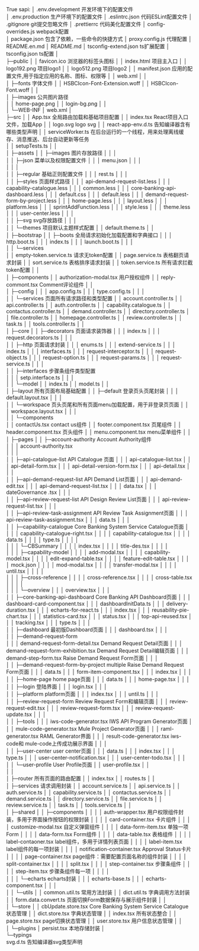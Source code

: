 True sapi:
│  .env.development                                                   开发环境下的配置文件                                   
│  .env.production                                                    生产环境下的配置文件
│  .eslintrc.json                                                     代码ESLint配置文件
│  .gitignore                                                         git提交忽略文件
│  .prettierrc                                                        代码美化配置文件
│  config-overrides.js                                                webpack配置                              
│  package.json                                                       包含了依赖，一些命令的快捷方式
│  proxy.config.js                                                    代理配置
│  README.en.md
│  README.md
│  tsconfig-extend.json                                               ts扩展配置
│  tsconfig.json                                                      ts配置
│  
├─public
│  │  favicon.ico                                                     浏览器的标签头图标
│  │  index.html                                                      项目主入口
│  │  logo192.png                                                     项目logo1
│  │  logo512.png                                                     项目logo2
│  │  manifest.json                                                   应用的配置文件,用于指定应用的名称、图标、权限等
│  │  web.xml
│  │  
│  ├─fonts                                                            字体文件
│  │      HSBCIcon-Font-Extension.woff
│  │      HSBCIcon-Font.woff
│  │      
│  ├─images                                                          公共图片路径                                  
│  │      home-page.png
│  │      login-bg.png
│  │      
│  └─WEB-INF
│          web.xml
│          
├─src
│  │  App.tsx                                                       全局路由加载和基础项目配置
│  │  index.tsx                                                     React项目入口文件，加载App
│  │  logo.svg                                                      logo svg
│  │  react-app-env.d.ts                                            告知编译器含有哪些类型声明
│  │  serviceWorker.ts                              在后台运行的一个线程，用来处理离线缓存、消息推送、后台自动更新等任务             
│  │  setupTests.ts
│  │  
│  ├─assets
│  │  ├─images                                                      图片存放路径
│  │  │          
│  │  ├─json                                                        菜单以及权限配置文件
│  │  │      menu.json
│  │  │      
│  │  │      
│  │  ├─regular                                                     基础正则配置文件
│  │  │      rest.ts
│  │  │      
│  │  ├─styles                                                      页面样式路径
│  │  │      api-demand-request-list.less
│  │  │      capability-catalogue.less
│  │  │      common.less
│  │  │      core-banking-api-dashboard.less
│  │  │      default.css
│  │  │      default.less
│  │  │      demand-request-form-by-project.less
│  │  │      home-page.less
│  │  │      layout.less
│  │  │      platform.less
│  │  │      sprintAddFunction.less
│  │  │      style.less
│  │  │      theme.less
│  │  │      user-center.less
│  │  │      
│  │  ├─svg                                                        svg存放路径
│  │  │          
│  │  └─themes                                                     项目默认主题样式配置
│  │          default.theme.ts
│  │          
│  ├─bootstrap
│  │  ├─boots                                                      全局请求初始化加载配置和字典接口
│  │  │      http.boot.ts
│  │  │      index.ts
│  │  │      launch.boot.ts
│  │  │      
│  │  └─services                                                   
│  │          empty-token.service.ts                               请求无token配置
│  │          page.service.ts                                      表格翻页请求封装
│  │          sort.service.ts                                      表格排序请求封装
│  │          token.service.ts                                     所有请求拦截token配置
│  │          
│  ├─components
│  │      authorization-modal.tsx                                  用户授权组件
│  │      reply-commont.tsx                                        Comment评论组件
│  │      
│  ├─config
│  │  │  app.config.ts
│  │  │  type.config.ts
│  │  │  
│  │  └─services                                                   页面所有请求路径和类型配置
│  │          account.controller.ts
│  │          api.controller.ts
│  │          auth.controller.ts
│  │          capability.catalogue.ts
│  │          contactus.controller.ts
│  │          demand.controller.ts
│  │          directory.controller.ts
│  │          file.controller.ts
│  │          homepage.controller.ts
│  │          review.controller.ts
│  │          task.ts
│  │          tools.controller.ts
│  │          
│  ├─core
│  │  ├─decorators                                                 页面请求装饰器
│  │  │      index.ts
│  │  │      request.decorators.ts
│  │  │      
│  │  ├─http                                                       页面请求封装
│  │  │      enums.ts
│  │  │      extend-service.ts
│  │  │      index.ts
│  │  │      interfaces.ts
│  │  │      request-interceptor.ts
│  │  │      request-object.ts
│  │  │      request-option.ts
│  │  │      request-params.ts
│  │  │      request-service.ts
│  │  │      
│  │  ├─interfaces                                                 步骤条组件类型配置                       
│  │  │      setp.interface.ts
│  │  │      
│  │  └─model
│  │          index.ts
│  │          model.ts
│  │          
│  ├─layout                                                    所有页面布局基础配置
│  │  ├─default                                                    登录页头页尾封装
│  │  │      default.layout.tsx
│  │  │      
│  │  └─workspace                                                  页头页尾和所有页面menu加载配置，用于非登录页页面
│  │      │  workspace.layout.tsx
│  │      │  
│  │      └─components                                             
│  │              contactUs.tsx                                   contact us组件
│  │              footer.component.tsx                            页尾组件
│  │              header.component.tsx                            页头组件
│  │              menu.component.tsx                              menu菜单组件
│  │              
│  ├─pages
│  │  ├─account-authority                                        Account Authority组件                           
│  │  │      account-authority.tsx      
│  │  │      
│  │  ├─api-catalogue-list                                       API Catalogue 页面
│  │  │      api-catalogue-list.tsx
│  │  │      api-detail-form.tsx
│  │  │      api-detail-version-form.tsx
│  │  │      api-detail.tsx
│  │  │      
│  │  ├─api-demand-request-list                                  API Demand List页面
│  │  │      api-demand-edit.tsx
│  │  │      api-demand-request-list.tsx
│  │  │      data.tsx
│  │  │      dateGovernance .tsx
│  │  │      
│  │  ├─api-review-request-list                                 API Design Review List页面
│  │  │      api-review-request-list.tsx
│  │  │      
│  │  ├─api-review-task-assignment                              API Review Task Assignment页面
│  │  │      api-review-task-assignment.tsx
│  │  │      data.ts
│  │  │      
│  │  ├─capability-catalogue                                   Core Banking System Service Catalogue页面
│  │  │  │  capability-catalogue-right.tsx
│  │  │  │  capability-catalogue.tsx
│  │  │  │  data.ts
│  │  │  │  type.ts
│  │  │  │  
│  │  │  └─CBSummary
│  │  │      │  index.tsx
│  │  │      │  title-des.tsx
│  │  │      │  
│  │  │      ├─capability-model
│  │  │      │      add-modal.tsx
│  │  │      │      capability-model.tsx
│  │  │      │      edit-expand-table.tsx
│  │  │      │      feature-edit-table.tsx
│  │  │      │      mock.json
│  │  │      │      mod-modal.tsx
│  │  │      │      transfer-modal.tsx
│  │  │      │      until.tsx
│  │  │      │      
│  │  │      ├─cross-reference
│  │  │      │      cross-reference.tsx
│  │  │      │      cross-table.tsx
│  │  │      │      
│  │  │      └─overview
│  │  │              overview.tsx
│  │  │              
│  │  ├─core-banking-api-dashboard                           Core Banking API Dashboard页面
│  │  │      dashboard-card-component.tsx
│  │  │      dashboardInitData.ts
│  │  │      delivery-duration.tsx
│  │  │      echarts-for-react.ts
│  │  │      index.tsx
│  │  │      reusability-pie-chart.tsx
│  │  │      statistics-card.tsx
│  │  │      status.tsx
│  │  │      top-api-reused.tsx
│  │  │      tracking.tsx
│  │  │      type.ts
│  │  │      
│  │  ├─dashboard                                           最初版Dashboard页面
│  │  │      dashboard.tsx
│  │  │      
│  │  ├─demand-request-form                     
│  │  │      demand-request-form-detail.tsx                 Demand Request Detail页面
│  │  │      demand-request-form-exhibition.tsx             Demand Request Detail编辑页面
│  │  │      demand-step-form.tsx                           Raise Demand Request Form页面
│  │  │      
│  │  ├─demand-request-form-by-project                      multiple Raise Demand Request Form页面
│  │  │      data.ts
│  │  │      form-item-component.tsx
│  │  │      index.tsx
│  │  │       
│  │  ├─home-page                                           home page页面
│  │  │      data.ts
│  │  │      home-page.tsx
│  │  │      
│  │  ├─login                                               登陆界面
│  │  │      login.tsx
│  │  │      
│  │  ├─platform                                            platform页面
│  │  │      index.tsx
│  │  │      until.ts
│  │  │      
│  │  ├─review-request-form                                 Review Request Form和编辑页面
│  │  │      review-request-edit.tsx
│  │  │      review-request-form.tsx
│  │  │      review-request-update.tsx
│  │  │      
│  │  ├─tools
│  │  │      iws-code-generator.tsx                         IWS API Program Generator页面
│  │  │      mule-code-generator.tsx                        Mule Project Generator页面
│  │  │      raml-generator.tsx                             RAML Generator界面
│  │  │      result-code-generator.tsx                      iws-code和 mule-code上传成功展示界面
│  │  │      
│  │  ├─user-center                                         user center页面
│  │  │      data.ts
│  │  │      index.tsx
│  │  │      type.ts
│  │  │      user-center-notification.tsx
│  │  │      user-center-todo.tsx
│  │  │      
│  │  └─user-profile                                        User Profile页面
│  │          user-profile.tsx
│  │          
│  │          
│  ├─router                                                 所有页面的路由配置
│  │      index.tsx
│  │      routes.ts
│  │      
│  ├─services                                               请求调用封装
│  │      account.service.ts
│  │      api.service.ts
│  │      auth.service.ts
│  │      capability.service.ts
│  │      contactus.service.ts
│  │      demand.service.ts
│  │      directory.service.ts
│  │      file.service.ts
│  │      review.service.ts
│  │      task.ts
│  │      tools.service.ts
│  │      
│  ├─shared
│  │  ├─components
│  │  │  │  auth-wrapper.tsx                                                       用户权限组件封装，多用于界面操作按钮的权限封装
│  │  │  │  card-container.tsx                                                     卡片组件
│  │  │  │  customize-modal.tsx                                                    自定义弹窗组件
│  │  │  │  data-form-item.tsx                                                     单独一项Form
│  │  │  │  data-form.tsx                                                          Form组件
│  │  │  │  data-table.tsx                                                         表格组件
│  │  │  │  label-contaoner.tsx                                                    label组件，多用于详情列表页面
│  │  │  │  label-item.tsx                                                         label组件的每一项封装
│  │  │  │  notification-container.tsx                                             Approval Status卡片
│  │  │  │  page-container.tsx                                                     page组件：需要配置页面名称的组件封装
│  │  │  │  split-container.tsx
│  │  │  │  split.tsx
│  │  │  │  step-container.tsx                                                     步骤条组件
│  │  │  │  step-item.tsx                                                          步骤条组件每一项
│  │  │  │  
│  │  │  └─echarts                                                                 echarts封装
│  │  │          echarts-base.ts
│  │  │          echarts-component.tsx
│  │  │          
│  │  └─utils
│  │          common.util.ts                                                      常用方法封装
│  │          dict.util.ts                                                        字典调用方法封装
│  │          form.data.convert.ts                                                页面切换Form数据保存与展示组件封装
│  │          
│  └─store
│      │  cbUpdate.store.tsx                                                      Core Banking System Service Catalogue状态管理
│      │  dict.store.tsx                                                          字典状态管理
│      │  index.tsx                                                               所有状态整合
│      │  page.store.tsx                                                          page切换状态管理
│      │  user.store.tsx                                                          用户信息状态管理
│      │  
│      └─plugins
│              persist.tsx                                                        本地存储封装
│              
└─typings    
        svg.d.ts                                                                  告知编译器svg类型声明
        
